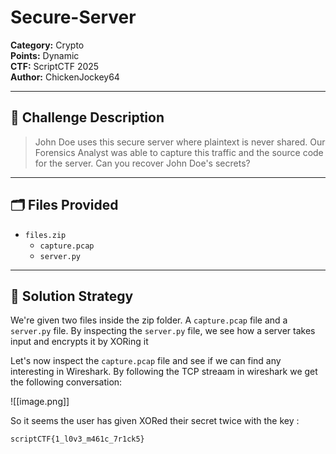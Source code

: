 # Secure-Server
**Category:** Crypto  
**Points:** Dynamic  
**CTF:** ScriptCTF 2025  
**Author:** ChickenJockey64

---

## 🧠 Challenge Description

> John Doe uses this secure server where plaintext is never shared. Our Forensics Analyst was able to capture this traffic and the source code for the server. Can you recover John Doe's secrets?

---

## 🗂️ Files Provided

- `files.zip`
	- `capture.pcap`
	- `server.py`

---

## 🧠 Solution Strategy

We're given two files inside the zip folder. A `capture.pcap` file and a `server.py` file. By inspecting the `server.py` file, we see how a server takes input and encrypts it by XORing it 

Let's now inspect the `capture.pcap` file and see if we can find any interesting in Wireshark. By following the TCP streaam in wireshark we get the following conversation: 

![[image.png]]

So it seems the user has given XORed their secret twice with the key 
:



```bash
scriptCTF{1_l0v3_m461c_7r1ck5}
```

